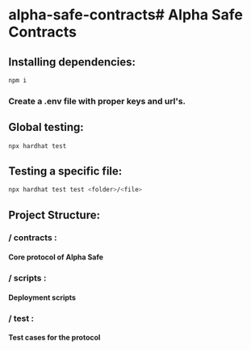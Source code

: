# alpha-safe-contracts# Alpha Safe Contracts 

## Installing dependencies:
```bash 
npm i
```
### Create a .env file with proper keys and url's.

## Global testing: 

```bash 
npx hardhat test
```

## Testing a specific file: 
```bash 
npx hardhat test test <folder>/<file>
```

## Project Structure: 

### / contracts :

#### Core protocol of Alpha Safe

### / scripts : 

#### Deployment scripts

### / test : 

#### Test cases for the protocol
